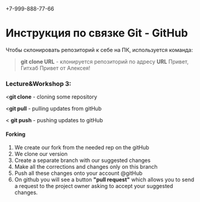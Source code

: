+7-999-888-77-66
# Инструкция по связке Git - GitHub

Чтобы склонировать репозиторий к себе на ПК, используется команда: 
> **git clone URL** - клонируется репозиторий по адресу **URL** 
Привет, Гитхаб
Привет от Алексея!

### Lecture&Workshop 3:

<**git clone** - cloning some repository

<**git pull** - pulling updates from  gitHub

< **git push** - pushing updates to gitHub


#### Forking

1. We create our fork from the needed rep on the gitHub
2. We clone our version
3. Create a separate branch with our suggested changes
4. Make all the corrections and changes only on this branch
5. Push all these changes onto your account @gitHub
6. On github you will see a button __"pull request"__ which allows you to send a request to the project owner asking to accept your suggested changes.